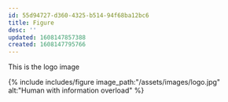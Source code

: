 ```yaml
---
id: 55d94727-d360-4325-b514-94f68ba12bc6
title: Figure
desc: ''
updated: 1608147857388
created: 1608147795766
---
```



This is the logo image 

{% include includes/figure image_path:"/assets/images/logo.jpg" alt:"Human with information overload" %}